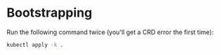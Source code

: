 # Bootstrapping

Run the following command twice (you'll get a CRD error the first time):
```bash
kubectl apply -k .
```
